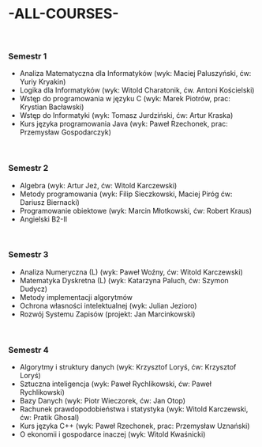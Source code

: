 # -ALL-COURSES-
<br>

<h3>Semestr 1</h3>
<ul>
    <li>Analiza Matematyczna dla Informatyków (wyk: Maciej Paluszyński, ćw: Yuriy Kryakin)</li>
    <li>Logika dla Informatyków (wyk: Witold Charatonik, ćw. Antoni Kościelski)</li>
    <li>Wstęp do programowania w języku C (wyk: Marek Piotrów, prac: Krystian Bacławski)</li>
    <li>Wstęp do Informatyki (wyk: Tomasz Jurdziński, ćw: Artur Kraska)</li>
    <li>Kurs języka programowania Java (wyk: Paweł Rzechonek, prac: Przemysław Gospodarczyk)</li>
</ul>

<br>

<h3>Semestr 2</h3>
<ul>
    <li>Algebra (wyk: Artur Jeż, ćw: Witold Karczewski)</li>
    <li>Metody programowania (wyk: Filip Sieczkowski, Maciej Piróg ćw: Dariusz Biernacki)</li>
    <li>Programowanie obiektowe (wyk: Marcin Młotkowski, ćw: Robert Kraus)</li>
    <li>Angielski B2-II</li>
</ul>

<br>

<h3>Semestr 3</h3>
<ul>
    <li>Analiza Numeryczna (L) (wyk: Paweł Woźny, ćw: Witold Karczewski)</li>
    <li>Matematyka Dyskretna (L) (wyk: Katarzyna Paluch, ćw: Szymon Dudycz)</li>
    <li>Metody implementacji algorytmów</li>
    <li>Ochrona własności intelektualnej (wyk: Julian Jezioro)</li>
    <li>Rozwój Systemu Zapisów (projekt: Jan Marcinkowski)</li>
</ul>

<br>

<h3>Semestr 4</h3>
<ul>
    <li>Algorytmy i struktury danych (wyk: Krzysztof Loryś, ćw: Krzysztof Loryś)</li>
    <li>Sztuczna inteligencja (wyk: Paweł Rychlikowski, ćw: Paweł Rychlikowski)</li>
    <li>Bazy Danych (wyk: Piotr Wieczorek, ćw: Jan Otop)</li>
    <li>Rachunek prawdopodobieństwa i statystyka (wyk: Witold Karczewski, ćw: Pratik Ghosal)</li>
    <li>Kurs języka C++ (wyk: Paweł Rzechonek, prac: Przemysław Uznański)</li>
    <li>O ekonomii i gospodarce inaczej (wyk: Witold Kwaśnicki) </li>
</ul>

